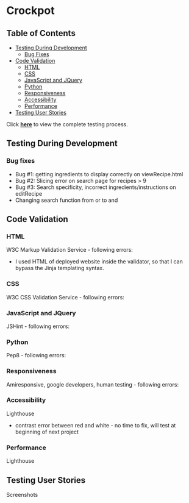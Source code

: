 # Crockpot

## Table of Contents

- [Testing During Development](#testing-during-development)
    - [Bug Fixes](#bug-fixes)
- [Code Validation](#code-validation)
    - [HTML](#html)
    - [CSS](#css)
    - [JavaScript and JQuery](#javascript-and-jquery)
    - [Python](#python)
    - [Responsiveness](#responsiveness)
    - [Accessibility](#accessibility)
    - [Performance](#performance)
- [Testing User Stories](#testing-user-stories)

Click **[here](readme.md)** to view the complete testing process.

## Testing During Development
### Bug fixes
- Bug #1: getting ingredients to display correctly on viewRecipe.html
- Bug #2: Slicing error on search page for recipes > 9
- Bug #3: Search specificity, incorrect ingredients/instructions on editRecipe
- Changing search function from or to and

## Code Validation

### HTML
W3C Markup Validation Service - following errors:
- I used HTML of deployed website inside the validator, so that I can bypass the Jinja templating syntax.

### CSS
W3C CSS Validation Service - following errors:

### JavaScript and JQuery
JSHint - following errors:

### Python
Pep8 - following errors:

### Responsiveness
Amiresponsive, google developers, human testing - following errors:

### Accessibility
Lighthouse
- contrast error between red and white - no time to fix, will test at beginning of next project

### Performance
Lighthouse

## Testing User Stories
Screenshots

